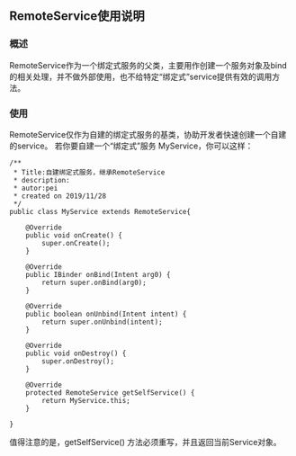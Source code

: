 ## RemoteService使用说明

### 概述
RemoteService作为一个绑定式服务的父类，主要用作创建一个服务对象及bind的相关处理，并不做外部使用，也不给特定“绑定式”service提供有效的调用方法。

### 使用
RemoteService仅作为自建的绑定式服务的基类，协助开发者快速创建一个自建的service。
若你要自建一个“绑定式”服务 MyService，你可以这样：
```
/**
 * Title:自建绑定式服务，继承RemoteService
 * description:
 * autor:pei
 * created on 2019/11/28
 */
public class MyService extends RemoteService{

    @Override
    public void onCreate() {
        super.onCreate();
    }

    @Override
    public IBinder onBind(Intent arg0) {
        return super.onBind(arg0);
    }

    @Override
    public boolean onUnbind(Intent intent) {
        return super.onUnbind(intent);
    }

    @Override
    public void onDestroy() {
        super.onDestroy();
    }

    @Override
    protected RemoteService getSelfService() {
        return MyService.this;
    }

}
```
值得注意的是，getSelfService() 方法必须重写，并且返回当前Service对象。



